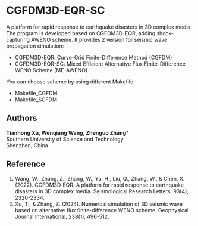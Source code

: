 # CGFDM3D-EQR-SC
A platform for rapid response to earthquake disasters in 3D complex media. \
The program is developed based on CGFDM3D-EQR, adding shock-capturing AWENO scheme. It provides 2 version for seismic wave propagation simulation:

- CGFDM3D-EQR: Curve-Grid Finite-Difference Method (CGFDM)
- CGFDM3D-EQR-SC: Mixed Efficient Alternative Flux Finite-Difference WENO Scheme (ME-AWENO)

You can choose scheme by using different Makefile:
- Makefile_CGFDM
- Makefile_SCFDM

## Authors
**Tianhong Xu, Wenqiang Wang, Zhenguo Zhang*** \
Southern University of Science and Technology \
Shenzhen, China

## Reference
1. Wang, W., Zhang, Z., Zhang, W., Yu, H., Liu, Q., Zhang, W., & Chen, X. (2022). CGFDM3D‐EQR: A platform for rapid response to earthquake disasters in 3D complex media. Seismological Research Letters, 93(4), 2320-2334. 
2. Xu, T., & Zhang, Z. (2024). Numerical simulation of 3D seismic wave based on alternative flux finite-difference WENO scheme. Geophysical Journal International, 238(1), 496-512. 
